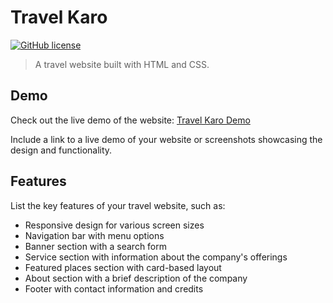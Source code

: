 # Travel Karo

[![GitHub license](https://img.shields.io/badge/license-MIT-blue.svg)](https://github.com/Syed1811/Travel-Karo/blob/main/LICENSE)

> A travel website built with HTML and CSS.


## Demo

Check out the live demo of the website: [Travel Karo Demo](https://syed1811.github.io/Travel_Home_Page/)

Include a link to a live demo of your website or screenshots showcasing the design and functionality.

## Features

List the key features of your travel website, such as:

- Responsive design for various screen sizes
- Navigation bar with menu options
- Banner section with a search form
- Service section with information about the company's offerings
- Featured places section with card-based layout
- About section with a brief description of the company
- Footer with contact information and credits
